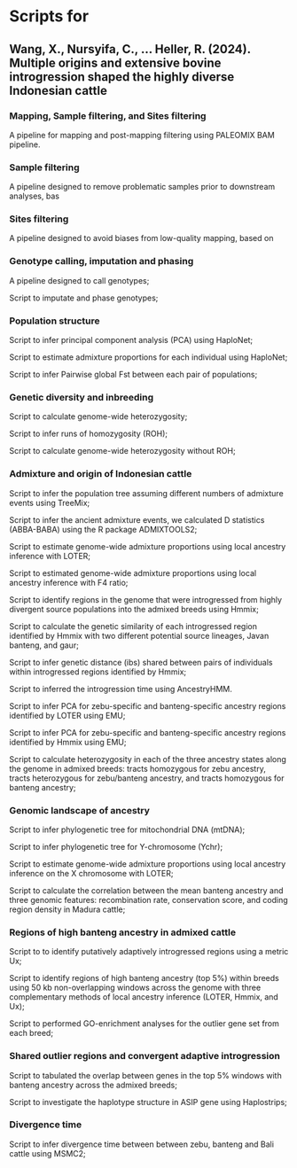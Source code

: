 # Scripts for
## Wang, X., Nursyifa, C., ... Heller, R. (2024). Multiple origins and extensive bovine introgression shaped the highly diverse Indonesian cattle

### Mapping, Sample filtering, and Sites filtering
A pipeline for mapping and post-mapping filtering using PALEOMIX BAM pipeline.

### Sample filtering
A pipeline designed to remove problematic samples prior to downstream analyses, bas

### Sites filtering
A pipeline designed to avoid biases from low-quality mapping, based on 

### Genotype calling, imputation and phasing
A pipeline designed to call genotypes;

Script to imputate and phase genotypes;

### Population structure
Script to infer principal component analysis (PCA) using HaploNet;

Script to estimate admixture proportions for each individual using HaploNet;

Script to infer Pairwise global Fst between each pair of populations;

### Genetic diversity and inbreeding
Script to calculate genome-wide heterozygosity;

Script to infer runs of homozygosity (ROH);

Script to calculate genome-wide heterozygosity without ROH;

### Admixture and origin of Indonesian cattle
Script to infer the population tree assuming different numbers of admixture events using TreeMix;

Script to infer the ancient admixture events, we calculated D statistics (ABBA-BABA) using the R package ADMIXTOOLS2;

Script to estimate genome-wide admixture proportions using local ancestry inference with LOTER;

Script to estimated genome-wide admixture proportions using local ancestry inference with F4 ratio;

Script to identify regions in the genome that were introgressed from highly divergent source populations into the admixed breeds using Hmmix;

Script to calculate the genetic similarity of each introgressed region identified by Hmmix with two different potential source lineages, Javan banteng, and gaur;

Script to infer genetic distance (ibs) shared between pairs of individuals within introgressed regions identified by Hmmix;

Script to inferred the introgression time using AncestryHMM.

Script to infer PCA for zebu-specific and banteng-specific ancestry regions identified by LOTER using EMU;

Script to infer PCA for zebu-specific and banteng-specific ancestry regions identified by Hmmix using EMU;

Script to calculate heterozygosity in each of the three ancestry states along the genome in admixed breeds: tracts homozygous for zebu ancestry, tracts heterozygous for zebu/banteng ancestry, and tracts homozygous for banteng ancestry;

### Genomic landscape of ancestry
Script to infer phylogenetic tree for mitochondrial DNA (mtDNA);

Script to infer phylogenetic tree for Y-chromosome (Ychr);

Script to estimate genome-wide admixture proportions using local ancestry inference on the X chromosome with LOTER;

Script to calculate the correlation between the mean banteng ancestry and three genomic features: recombination rate, conservation score, and coding region density in Madura cattle;

### Regions of high banteng ancestry in admixed cattle
Script to to identify putatively adaptively introgressed regions using a metric Ux;

Script to identify regions of high banteng ancestry (top 5%) within breeds using 50 kb non-overlapping windows across the genome with three complementary methods of local ancestry inference (LOTER, Hmmix, and Ux);

Script to performed GO-enrichment analyses for the outlier gene set from each breed;

### Shared outlier regions and convergent adaptive introgression
Script to tabulated the overlap between genes in the top 5% windows with banteng ancestry across the admixed breeds;

Script to investigate the haplotype structure in ASIP gene using Haplostrips;

### Divergence time
Script to infer divergence time between between zebu, banteng and Bali cattle using MSMC2;
